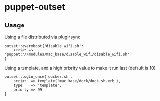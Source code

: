 puppet-outset
===================

## Usage

Using a file distributed via pluginsync

``` puppet
outset::everyboot{'disable_wifi.sh':
    script => 'puppet:///modules/mac_base/disable_wifi/disable_wifi.sh'
}
```

Using a template, and a high priority value to make it run last (default is 10)

```
outset::login_once{'docker.sh':
    script  => template('mac_base/dock/dock.sh.erb'),
    type    => 'template',
    priorty => 99
}
```